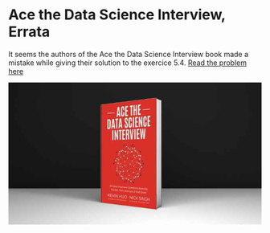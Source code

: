 # Ace the Data Science Interview, Errata

It seems the authors of the Ace the Data Science Interview book made a mistake while giving their solution to the exercice 5.4. [Read the problem here](https://github.com/hansglick/book_errata/blob/main/Errata.ipynb)

<img src="img/book.jpg" width="640">